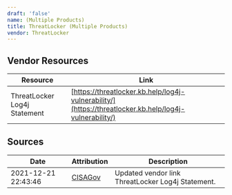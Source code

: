 ```yaml
---
draft: 'false'
name: (Multiple Products)
title: ThreatLocker (Multiple Products)
vendor: ThreatLocker
---
```


## Vendor Resources
| Resource | Link |
| --- | --- |
| ThreatLocker Log4j Statement | [https://threatlocker.kb.help/log4j-vulnerability/](https://threatlocker.kb.help/log4j-vulnerability/) |



## Sources
| Date | Attribution | Description |
| --- | --- | --- |
| 2021-12-21 22:43:46 | [CISAGov](https://raw.githubusercontent.com/cisagov/log4j-affected-db/develop/README.md) | Updated vendor link ThreatLocker Log4j Statement.  |

